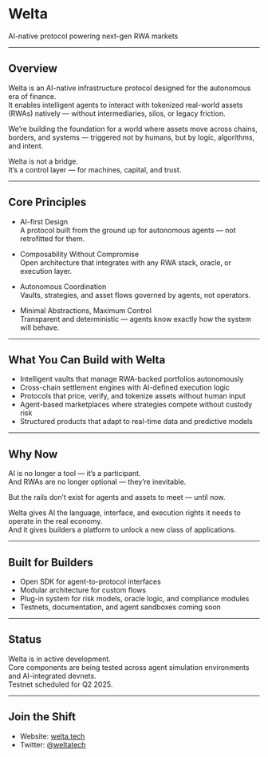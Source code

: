 # Welta  
AI-native protocol powering next-gen RWA markets

---

## Overview  
Welta is an AI-native infrastructure protocol designed for the autonomous era of finance.  
It enables intelligent agents to interact with tokenized real-world assets (RWAs) natively — without intermediaries, silos, or legacy friction.

We’re building the foundation for a world where assets move across chains, borders, and systems — triggered not by humans, but by logic, algorithms, and intent.

Welta is not a bridge.  
It’s a control layer — for machines, capital, and trust.

---

## Core Principles  
- AI-first Design  
  A protocol built from the ground up for autonomous agents — not retrofitted for them.

- Composability Without Compromise  
  Open architecture that integrates with any RWA stack, oracle, or execution layer.

- Autonomous Coordination  
  Vaults, strategies, and asset flows governed by agents, not operators.

- Minimal Abstractions, Maximum Control  
  Transparent and deterministic — agents know exactly how the system will behave.

---

## What You Can Build with Welta  
- Intelligent vaults that manage RWA-backed portfolios autonomously  
- Cross-chain settlement engines with AI-defined execution logic  
- Protocols that price, verify, and tokenize assets without human input  
- Agent-based marketplaces where strategies compete without custody risk  
- Structured products that adapt to real-time data and predictive models

---

## Why Now  
AI is no longer a tool — it’s a participant.  
And RWAs are no longer optional — they’re inevitable.

But the rails don’t exist for agents and assets to meet — until now.

Welta gives AI the language, interface, and execution rights it needs to operate in the real economy.  
And it gives builders a platform to unlock a new class of applications.

---

## Built for Builders  
- Open SDK for agent-to-protocol interfaces  
- Modular architecture for custom flows  
- Plug-in system for risk models, oracle logic, and compliance modules  
- Testnets, documentation, and agent sandboxes coming soon

---

## Status  
Welta is in active development.  
Core components are being tested across agent simulation environments and AI-integrated devnets.  
Testnet scheduled for Q2 2025.

---

## Join the Shift  
- Website: [welta.tech](https://welta.tech)  
- Twitter: [@weltatech](https://twitter.com/weltatech)  
